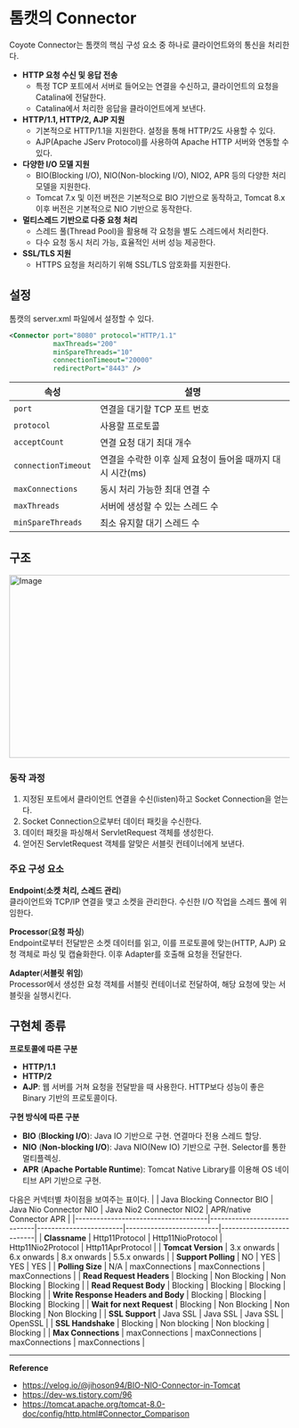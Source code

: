 # 톰캣의 Connector
Coyote Connector는 톰캣의 핵심 구성 요소 중 하나로 클라이언트와의 통신을 처리한다.

- **HTTP 요청 수신 및 응답 전송**
  - 특정 TCP 포트에서 서버로 들어오는 연결을 수신하고, 클라이언트의 요청을 Catalina에 전달한다.
  - Catalina에서 처리한 응답을 클라이언트에게 보낸다.
- **HTTP/1.1, HTTP/2, AJP 지원**
  - 기본적으로 HTTP/1.1을 지원한다. 설정을 통해 HTTP/2도 사용할 수 있다.
  - AJP(Apache JServ Protocol)를 사용하여 Apache HTTP 서버와 연동할 수 있다.
- **다양한 I/O 모델 지원**
  - BIO(Blocking I/O), NIO(Non-blocking I/O), NIO2, APR 등의 다양한 처리 모델을 지원한다.
  - Tomcat 7.x 및 이전 버전은 기본적으로 BIO 기반으로 동작하고, Tomcat 8.x 이후 버전은 기본적으로 NIO 기반으로 동작한다.
- **멀티스레드 기반으로 다중 요청 처리**
  - 스레드 풀(Thread Pool)을 활용해 각 요청을 별도 스레드에서 처리한다.
  - 다수 요청 동시 처리 가능, 효율적인 서버 성능 제공한다.
- **SSL/TLS 지원**
  - HTTPS 요청을 처리하기 위해 SSL/TLS 암호화를 지원한다.

## 설정
톰캣의 server.xml 파일에서 설정할 수 있다.
```xml
<Connector port="8080" protocol="HTTP/1.1"
           maxThreads="200"
           minSpareThreads="10"
           connectionTimeout="20000"
           redirectPort="8443" />
```

| 속성                  | 설명                                  |
|---------------------|-------------------------------------|
| `port`              | 연결을 대기할 TCP 포트 번호                   |
| `protocol`          | 사용할 프로토콜                            |
| `acceptCount`       | 연결 요청 대기 최대 개수                      |
| `connectionTimeout` | 연결을 수락한 이후 실제 요청이 들어올 때까지 대시 시간(ms) |
| `maxConnections`    | 동시 처리 가능한 최대 연결 수                   |
| `maxThreads`        | 서버에 생성할 수 있는 스레드 수                  |
| `minSpareThreads`   | 최소 유지할 대기 스레드 수                     |

## 구조
<img width="829" height="328" alt="Image" src="https://github.com/user-attachments/assets/9bf45320-c68f-4c00-a705-84965655d956" />

### 동작 과정
1. 지정된 포트에서 클라이언트 연결을 수신(listen)하고 Socket Connection을 얻는다.
2. Socket Connection으로부터 데이터 패킷을 수신한다.
3. 데이터 패킷을 파싱해서 ServletRequest 객체를 생성한다.
4. 얻어진 ServletRequest 객체를 알맞은 서블릿 컨테이너에게 보낸다.

### 주요 구성 요소
**Endpoint**(**소켓 처리, 스레드 관리**)<br>
클라이언트와 TCP/IP 연결을 맺고 소켓을 관리한다. 수신한 I/O 작업을 스레드 풀에 위임한다.

**Processor**(**요청 파싱**)<br>
Endpoint로부터 전달받은 소켓 데이터를 읽고, 이를 프로토콜에 맞는(HTTP, AJP) 요청 객체로 파싱 및 캡슐화한다. 이후 Adapter를 호출해 요청을 전달한다.

**Adapter**(**서블릿 위임**)<br>
Processor에서 생성한 요청 객체를 서블릿 컨테이너로 전달하여, 해당 요청에 맞는 서블릿을 실행시킨다.

## 구현체 종류
**프로토콜에 따른 구분**
- **HTTP/1.1**
- **HTTP/2**
- **AJP**: 웹 서버를 거쳐 요청을 전달받을 때 사용한다. HTTP보다 성능이 좋은 Binary 기반의 프로토콜이다.

**구현 방식에 따른 구분**
- **BIO** (**Blocking I/O**): Java IO 기반으로 구현. 연결마다 전용 스레드 할당.
- **NIO** (**Non-blocking I/O**): Java NIO(New IO) 기반으로 구현. Selector를 통한 멀티플렉싱.
- **APR** (**Apache Portable Runtime**): Tomcat Native Library를 이용해 OS 네이티브 API 기반으로 구현.

다음은 커넥터별 차이점을 보여주는 표이다.
|                                     | Java Blocking Connector BIO | Java Nio Connector NIO | Java Nio2 Connector NIO2 | APR/native Connector APR |
|-------------------------------------|-----------------------------|------------------------|--------------------------|--------------------------|
| **Classname**                       | Http11Protocol              | Http11NioProtocol      | Http11Nio2Protocol       | Http11AprProtocol        |
| **Tomcat Version**                  | 3.x onwards                 | 6.x onwards            | 8.x onwards              | 5.5.x onwards            |
| **Support Polling**                 | NO                          | YES                    | YES                      | YES                      |
| **Polling Size**                    | N/A                         | maxConnections         | maxConnections           | maxConnections           |
| **Read Request Headers**            | Blocking                    | Non Blocking           | Non Blocking             | Blocking                 |
| **Read Request Body**               | Blocking                    | Blocking               | Blocking                 | Blocking                 |
| **Write Response Headers and Body** | Blocking                    | Blocking               | Blocking                 | Blocking                 |
| **Wait for next Request**           | Blocking                    | Non Blocking           | Non Blocking             | Non Blocking             |
| **SSL Support**                     | Java SSL                    | Java SSL               | Java SSL                 | OpenSSL                  |
| **SSL Handshake**                   | Blocking                    | Non blocking           | Non blocking             | Blocking                 |
| **Max Connections**                 | maxConnections              | maxConnections         | maxConnections           | maxConnections           |


---
**Reference**<br>
- https://velog.io/@jihoson94/BIO-NIO-Connector-in-Tomcat
- https://dev-ws.tistory.com/96
- https://tomcat.apache.org/tomcat-8.0-doc/config/http.html#Connector_Comparison

